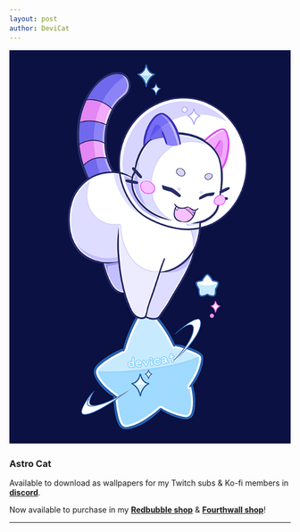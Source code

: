 ```yaml
---
layout: post
author: DeviCat
---
```

![](img/CandiCatAstroCat2024.png)

### Astro Cat

Available to download as wallpapers for my Twitch subs & Ko-fi members in **[discord](https://discord.com/invite/devicat)**.

Now available to purchase in my **[Redbubble shop](https://devicatoutlet.redbubble.com)** & **[Fourthwall shop](https://devicat-shop.fourthwall.com)**!

---

